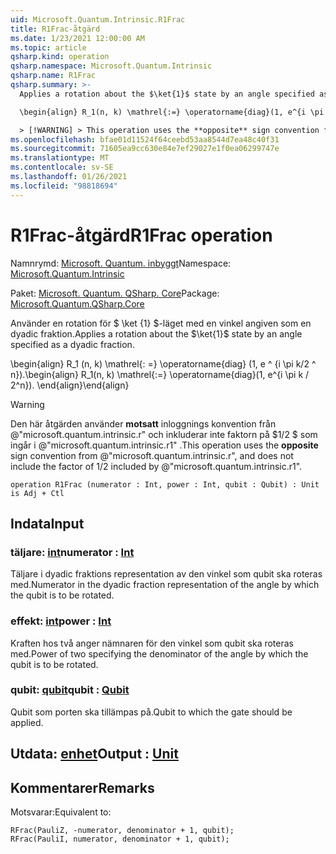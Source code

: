 ```yaml
---
uid: Microsoft.Quantum.Intrinsic.R1Frac
title: R1Frac-åtgärd
ms.date: 1/23/2021 12:00:00 AM
ms.topic: article
qsharp.kind: operation
qsharp.namespace: Microsoft.Quantum.Intrinsic
qsharp.name: R1Frac
qsharp.summary: >-
  Applies a rotation about the $\ket{1}$ state by an angle specified as a dyadic fraction.

  \begin{align} R_1(n, k) \mathrel{:=} \operatorname{diag}(1, e^{i \pi k / 2^n}). \end{align}

  > [!WARNING] > This operation uses the **opposite** sign convention from > @"microsoft.quantum.intrinsic.r", and does not include the > factor of $1/ 2$ included by @"microsoft.quantum.intrinsic.r1".
ms.openlocfilehash: bfae01d11524f64ceebd53aa8544d7ea48c40f31
ms.sourcegitcommit: 71605ea9cc630e84e7ef29027e1f0ea06299747e
ms.translationtype: MT
ms.contentlocale: sv-SE
ms.lasthandoff: 01/26/2021
ms.locfileid: "98818694"
---
```

# <a name="r1frac-operation"></a><span data-ttu-id="353f0-102">R1Frac-åtgärd</span><span class="sxs-lookup"><span data-stu-id="353f0-102">R1Frac operation</span></span>

<span data-ttu-id="353f0-103">Namnrymd: [Microsoft. Quantum. inbyggt](xref:Microsoft.Quantum.Intrinsic)</span><span class="sxs-lookup"><span data-stu-id="353f0-103">Namespace: [Microsoft.Quantum.Intrinsic](xref:Microsoft.Quantum.Intrinsic)</span></span>

<span data-ttu-id="353f0-104">Paket: [Microsoft. Quantum. QSharp. Core](https://nuget.org/packages/Microsoft.Quantum.QSharp.Core)</span><span class="sxs-lookup"><span data-stu-id="353f0-104">Package: [Microsoft.Quantum.QSharp.Core](https://nuget.org/packages/Microsoft.Quantum.QSharp.Core)</span></span>


<span data-ttu-id="353f0-105">Använder en rotation för $ \ket {1} $-läget med en vinkel angiven som en dyadic fraktion.</span><span class="sxs-lookup"><span data-stu-id="353f0-105">Applies a rotation about the $\ket{1}$ state by an angle specified as a dyadic fraction.</span></span>

<span data-ttu-id="353f0-106">\begin{align} R_1 (n, k) \mathrel{: =} \operatorname{diag} (1, e ^ {i \pi k/2 ^ n}).</span><span class="sxs-lookup"><span data-stu-id="353f0-106">\begin{align} R_1(n, k) \mathrel{:=} \operatorname{diag}(1, e^{i \pi k / 2^n}).</span></span>
<span data-ttu-id="353f0-107">\end{align}</span><span class="sxs-lookup"><span data-stu-id="353f0-107">\end{align}</span></span>

> [!WARNING]
> <span data-ttu-id="353f0-108">Den här åtgärden använder **motsatt** inloggnings konvention från @"microsoft.quantum.intrinsic.r" och inkluderar inte faktorn på $1/2 $ som ingår i @"microsoft.quantum.intrinsic.r1" .</span><span class="sxs-lookup"><span data-stu-id="353f0-108">This operation uses the **opposite** sign convention from @"microsoft.quantum.intrinsic.r", and does not include the factor of $1/ 2$ included by @"microsoft.quantum.intrinsic.r1".</span></span>

```qsharp
operation R1Frac (numerator : Int, power : Int, qubit : Qubit) : Unit is Adj + Ctl
```


## <a name="input"></a><span data-ttu-id="353f0-109">Indata</span><span class="sxs-lookup"><span data-stu-id="353f0-109">Input</span></span>

### <a name="numerator--int"></a><span data-ttu-id="353f0-110">täljare: [int](xref:microsoft.quantum.lang-ref.int)</span><span class="sxs-lookup"><span data-stu-id="353f0-110">numerator : [Int](xref:microsoft.quantum.lang-ref.int)</span></span>

<span data-ttu-id="353f0-111">Täljare i dyadic fraktions representation av den vinkel som qubit ska roteras med.</span><span class="sxs-lookup"><span data-stu-id="353f0-111">Numerator in the dyadic fraction representation of the angle by which the qubit is to be rotated.</span></span>


### <a name="power--int"></a><span data-ttu-id="353f0-112">effekt: [int](xref:microsoft.quantum.lang-ref.int)</span><span class="sxs-lookup"><span data-stu-id="353f0-112">power : [Int](xref:microsoft.quantum.lang-ref.int)</span></span>

<span data-ttu-id="353f0-113">Kraften hos två anger nämnaren för den vinkel som qubit ska roteras med.</span><span class="sxs-lookup"><span data-stu-id="353f0-113">Power of two specifying the denominator of the angle by which the qubit is to be rotated.</span></span>


### <a name="qubit--qubit"></a><span data-ttu-id="353f0-114">qubit: [qubit](xref:microsoft.quantum.lang-ref.qubit)</span><span class="sxs-lookup"><span data-stu-id="353f0-114">qubit : [Qubit](xref:microsoft.quantum.lang-ref.qubit)</span></span>

<span data-ttu-id="353f0-115">Qubit som porten ska tillämpas på.</span><span class="sxs-lookup"><span data-stu-id="353f0-115">Qubit to which the gate should be applied.</span></span>



## <a name="output--unit"></a><span data-ttu-id="353f0-116">Utdata: [enhet](xref:microsoft.quantum.lang-ref.unit)</span><span class="sxs-lookup"><span data-stu-id="353f0-116">Output : [Unit](xref:microsoft.quantum.lang-ref.unit)</span></span>



## <a name="remarks"></a><span data-ttu-id="353f0-117">Kommentarer</span><span class="sxs-lookup"><span data-stu-id="353f0-117">Remarks</span></span>

<span data-ttu-id="353f0-118">Motsvarar:</span><span class="sxs-lookup"><span data-stu-id="353f0-118">Equivalent to:</span></span>

```qsharp
RFrac(PauliZ, -numerator, denominator + 1, qubit);
RFrac(PauliI, numerator, denominator + 1, qubit);
```